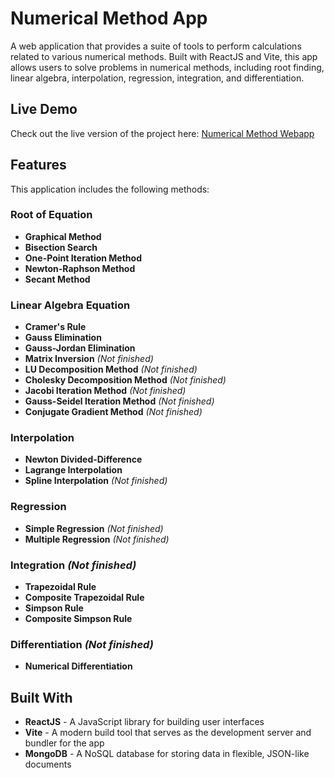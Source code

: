 # Numerical Method App

A web application that provides a suite of tools to perform calculations related to various numerical methods. Built with ReactJS and Vite, this app allows users to solve problems in numerical methods, including root finding, linear algebra, interpolation, regression, integration, and differentiation.

## Live Demo

Check out the live version of the project here: [Numerical Method Webapp](https://numer-webapp.vercel.app/)

## Features

This application includes the following methods:

### Root of Equation
- **Graphical Method**
- **Bisection Search**
- **One-Point Iteration Method**
- **Newton-Raphson Method**
- **Secant Method**

### Linear Algebra Equation
- **Cramer's Rule**
- **Gauss Elimination**
- **Gauss-Jordan Elimination**
- **Matrix Inversion** _(Not finished)_
- **LU Decomposition Method** _(Not finished)_
- **Cholesky Decomposition Method** _(Not finished)_
- **Jacobi Iteration Method** _(Not finished)_
- **Gauss-Seidel Iteration Method** _(Not finished)_
- **Conjugate Gradient Method** _(Not finished)_

### Interpolation
- **Newton Divided-Difference**
- **Lagrange Interpolation**
- **Spline Interpolation** _(Not finished)_

### Regression
- **Simple Regression** _(Not finished)_
- **Multiple Regression** _(Not finished)_

### Integration _(Not finished)_
- **Trapezoidal Rule**
- **Composite Trapezoidal Rule**
- **Simpson Rule**
- **Composite Simpson Rule**

### Differentiation _(Not finished)_
- **Numerical Differentiation**

## Built With

- **ReactJS** - A JavaScript library for building user interfaces
- **Vite** - A modern build tool that serves as the development server and bundler for the app
- **MongoDB** - A NoSQL database for storing data in flexible, JSON-like documents
